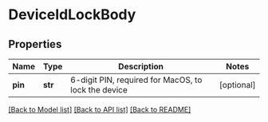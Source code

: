 # DeviceIdLockBody

## Properties
Name | Type | Description | Notes
------------ | ------------- | ------------- | -------------
**pin** | **str** | 6-digit PIN, required for MacOS, to lock the device | [optional] 

[[Back to Model list]](../README.md#documentation-for-models) [[Back to API list]](../README.md#documentation-for-api-endpoints) [[Back to README]](../README.md)

